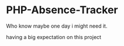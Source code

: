 # PHP-Absence-Tracker
Who know maybe one day i might need it.

having a big expectation on this project